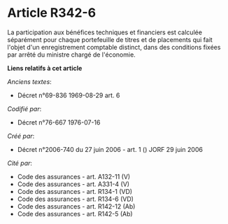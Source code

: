 # Article R342-6

La participation aux bénéfices techniques et financiers est calculée séparément pour chaque portefeuille de titres et de
placements qui fait l'objet d'un enregistrement comptable distinct, dans des conditions fixées par arrêté du ministre chargé
de l'économie.

**Liens relatifs à cet article**

_Anciens textes_:

  - Décret n°69-836 1969-08-29 art. 6

_Codifié par_:

  - Décret n°76-667 1976-07-16

_Créé par_:

  - Décret n°2006-740 du 27 juin 2006 - art. 1 () JORF 29 juin 2006

_Cité par_:

  - Code des assurances - art. A132-11 (V)
  - Code des assurances - art. A331-4 (V)
  - Code des assurances - art. R134-1 (VD)
  - Code des assurances - art. R134-6 (VD)
  - Code des assurances - art. R142-12 (Ab)
  - Code des assurances - art. R142-5 (Ab)
